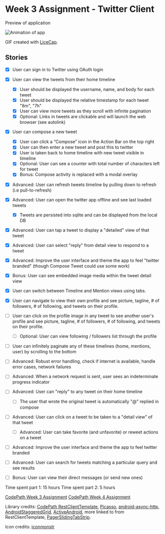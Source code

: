# Week 3 Assignment - Twitter Client

Preview of application

![Animation of app](https://www.dropbox.com/s/advdpqgc13gbtud/CodePathTwitterClient.gif?dl=1)

GIF created with [LiceCap](http://www.cockos.com/licecap/).

## Stories

- [x] User can sign in to Twitter using OAuth login
- [x] User can view the tweets from their home timeline
	- [x] User should be displayed the username, name, and body for each tweet
	- [x] User should be displayed the relative timestamp for each tweet "8m", "7h"
	- [x] User can view more tweets as they scroll with infinite pagination
	- [x] Optional: Links in tweets are clickable and will launch the web browser (see autolink)
- [x] User can compose a new tweet
	- [x] User can click a “Compose” icon in the Action Bar on the top right
	- [x] User can then enter a new tweet and post this to twitter
	- [x] User is taken back to home timeline with new tweet visible in timeline
	- [x] Optional: User can see a counter with total number of characters left for tweet
	- [x] Bonus: Compose activity is replaced with a modal overlay
- [x] Advanced: User can refresh tweets timeline by pulling down to refresh (i.e pull-to-refresh)
- [x] Advanced: User can open the twitter app offline and see last loaded tweets
	- [x] Tweets are persisted into sqlite and can be displayed from the local DB
- [x] Advanced: User can tap a tweet to display a "detailed" view of that tweet
- [x] Advanced: User can select "reply" from detail view to respond to a tweet
- [x] Advanced: Improve the user interface and theme the app to feel "twitter branded" (though Compose Tweet could use some work)
- [x] Bonus: User can see embedded image media within the tweet detail view
- [x] User can switch between Timeline and Mention views using tabs.
- [x] User can navigate to view their own profile and see picture, tagline, # of followers, # of following, and tweets on their profile.
- [ ] User can click on the profile image in any tweet to see another user's profile and see picture, tagline, # of followers, # of following, and tweets on their profile.
	- [ ] Optional: User can view following / followers list through the profile
- [ ] User can infinitely paginate any of these timelines (home, mentions, user) by scrolling to the bottom
- [ ] Advanced: Robust error handling, check if internet is available, handle error cases, network failures
- [ ] Advanced: When a network request is sent, user sees an indeterminate progress indicator
- [ ] Advanced: User can "reply" to any tweet on their home timeline
	- [ ] The user that wrote the original tweet is automatically "@" replied in compose
- [ ] Advanced: User can click on a tweet to be taken to a "detail view" of that tweet
	- [ ] Advanced: User can take favorite (and unfavorite) or reweet actions on a tweet
- [ ] Advanced: Improve the user interface and theme the app to feel twitter branded
- [ ] Advanced: User can search for tweets matching a particular query and see results
- [ ] Bonus: User can view their direct messages (or send new ones)


Time spent part 1: 15 hours
Time spent part 2: 5 hours

[CodePath Week 3 Assignment](http://courses.codepath.com/courses/intro_to_android/week/3#!assignment)
[CodePath Week 4 Assignment](http://courses.codepath.com/courses/intro_to_android/week/4#!assignment)

Library credits: [CodePath RestClientTemplate](https://github.com/codepath/android-rest-client-template), [Picasso](http://square.github.io/picasso/), [android-async-http](http://loopj.com/android-async-http/), [AndroidStaggeredGrid](https://github.com/f-barth/AndroidStaggeredGrid), [ActiveAndroid](https://github.com/pardom/ActiveAndroid), more linked to from RestClientTemplate, [PagerSlidingTabStrip](https://github.com/astuetz/PagerSlidingTabStrip).

Icon credits: [iconmonstr](http://iconmonstr.com/)
